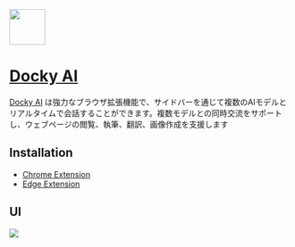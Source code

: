 <img src="http://cdn.docky.ai/assets/logo-with-text.svg" height="64" /> 

# [Docky AI](https://docky.ai)

[Docky AI](https://docky.ai) は強力なブラウザ拡張機能で、サイドバーを通じて複数のAIモデルとリアルタイムで会話することができます。複数モデルとの同時交流をサポートし、ウェブページの閲覧、執筆、翻訳、画像作成を支援します

## Installation
* [Chrome Extension](https://chromewebstore.google.com/detail/miaadkeokbokhcgfndeofmfffhpchfne)
* [Edge Extension](https://microsoftedge.microsoft.com/addons/detail/ifdhjlggobhfembihfpdogflohcdhdhl)

## UI
<img src="http://cdn.docky.ai/assets/snapshot.png" /> 